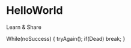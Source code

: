 # HelloWorld
Learn &amp; Share

While(noSuccess)
{ 
       tryAgain();
       if(Dead)
          break;
}
